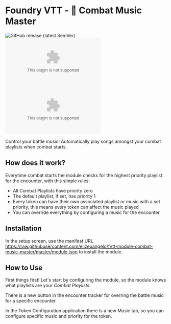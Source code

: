 # Foundry VTT - 🎹 Combat Music Master

![GitHub release (latest SemVer)](https://img.shields.io/github/v/release/elizeuangelo/fvtt-module-combat-music-master)
![GitHub Releases](https://img.shields.io/github/downloads/elizeuangelo/fvtt-module-combat-music-master/latest/combat-music-master.zip)
![GitHub All Releases](https://img.shields.io/github/downloads/elizeuangelo/fvtt-module-combat-music-master/combat-music-master.zip?label=downloads)

Control your battle music! Automatically play songs amongst your combat playlists when combat starts.

## How does it work?

Everytime combat starts the module checks for the highest priority playlist for the encounter, with this simple rules:

-   All Combat Playlists have priority zero
-   The default playlist, if set, has priority 1
-   Every token can have their own associated playlist or music with a set priority, this means every token can affect the music played
-   You can override everything by configuring a music for the encounter

## Installation

In the setup screen, use the manifest URL https://raw.githubusercontent.com/elizeuangelo/fvtt-module-combat-music-master/master/module.json to install the module.

## How to Use

First things first! Let's start by configuring the module, so the module knows what playlists are your _Combat Playlists_.

There is a new button in the encounter tracker for overring the battle music for a specific encounter.

In the Token Configuration application there is a new Music tab, so you can configure specific music and priority for the token.
